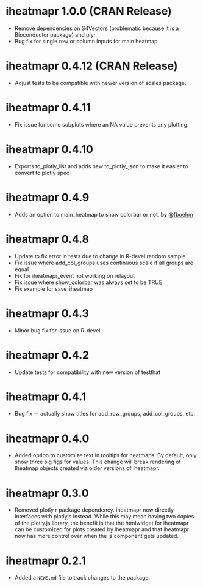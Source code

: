 # iheatmapr 1.0.0 (CRAN Release)

* Remove dependencies on S4Vectors (problematic because it is a Bioconductor package) and plyr 
* Bug fix for single row or column inputs for main heatmap
 
# iheatmapr 0.4.12 (CRAN Release)

* Adjust tests to be compatible with newer version of scales package.

# iheatmapr 0.4.11

* Fix issue for some subplots where an NA value prevents any plotting.

# iheatmapr 0.4.10

* Exports to_plotly_list and adds new to_plotly_json to make it easier to convert to plotly spec

# iheatmapr 0.4.9

* Adds an option to main_heatmap to show colorbar or not, by [@fboehm](https://github.com/fboehm)

# iheatmapr 0.4.8

* Update to fix error in tests due to change in R-devel random sample
* Fix issue where add_col_groups uses continuous scale if all groups are equal
* Fix for iheatmapr_event not working on relayout 
* Fix issue where show_colorbar was always set to be TRUE
* Fix example for save_iheatmap

# iheatmapr 0.4.3

* Minor bug fix for issue on R-devel.

# iheatmapr 0.4.2

* Update tests for compatibility with new version of testthat

# iheatmapr 0.4.1

* Bug fix -- actually show titles for add_row_groups, add_col_groups, etc.

# iheatmapr 0.4.0

* Added option to customize text in tooltips for heatmaps. By default, only show
three sig figs for values.  This change will break rendering of Iheatmap objects
created via older versions of iheatmapr.

# iheatmapr 0.3.0

* Removed plotly r package dependency.  iheatmapr now directly interfaces with plotlyjs instead. While this may mean having two copies of the plotly.js library, the benefit is that the htmlwidget for iheatmapr can be customized for plots created by iheatmapr and that iheatmapr now has more control over when the js component gets updated.

# iheatmapr 0.2.1

* Added a `NEWS.md` file to track changes to the package.



